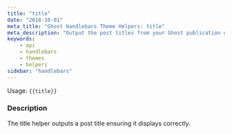 ```yaml
---
title: "title"
date: "2018-10-01"
meta_title: "Ghost Handlebars Theme Helpers: title"
meta_description: "Output the post titles from your Ghost publication using the title Handlebars helper within your theme!"
keywords:
    - api
    - handlebars
    - themes
    - helpers
sidebar: "handlebars"
---
```


Usage: `{{title}}`

### Description

The title helper outputs a post title ensuring it displays correctly.
